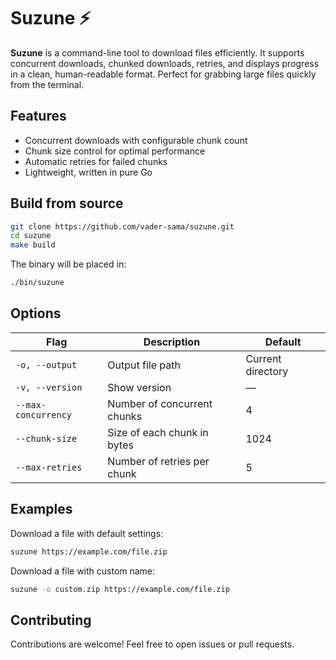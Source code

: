 # Suzune ⚡

**Suzune** is a command-line tool to download files efficiently. It supports concurrent downloads, chunked downloads,
retries, and displays progress in a clean, human-readable format. Perfect for grabbing large files quickly from the
terminal.

## Features

- Concurrent downloads with configurable chunk count
- Chunk size control for optimal performance
- Automatic retries for failed chunks
- Lightweight, written in pure Go

## Build from source

```bash
git clone https://github.com/vader-sama/suzune.git
cd suzune
make build
```

The binary will be placed in:

```bash
./bin/suzune
```

## Options

| Flag                | Description                 | Default           |
|---------------------|-----------------------------|-------------------|
| `-o, --output`      | Output file path            | Current directory |
| `-v, --version`     | Show version                | —                 |
| `--max-concurrency` | Number of concurrent chunks | 4                 |
| `--chunk-size`      | Size of each chunk in bytes | 1024              |
| `--max-retries`     | Number of retries per chunk | 5                 |

## Examples

Download a file with default settings:

```bash
suzune https://example.com/file.zip
```

Download a file with custom name:

```bash
suzune -o custom.zip https://example.com/file.zip
```

## Contributing

Contributions are welcome! Feel free to open issues or pull requests.
